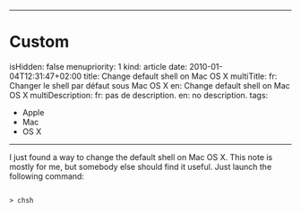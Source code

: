 -----

# Custom 
isHidden:       false
menupriority:   1
kind:           article
date:           2010-01-04T12:31:47+02:00
title: Change default shell on Mac OS X
multiTitle: 
    fr: Changer le shell par défaut sous Mac OS X
    en: Change default shell on Mac OS X
multiDescription:
    fr: pas de description.
    en: no description.
tags:
  - Apple
  - Mac
  - OS X

-----


I just found a way to change the default shell on Mac OS X. This note is mostly for me, but somebody else should find it useful. Just launch the following command: 

<code class="zsh">
> chsh
</code>

